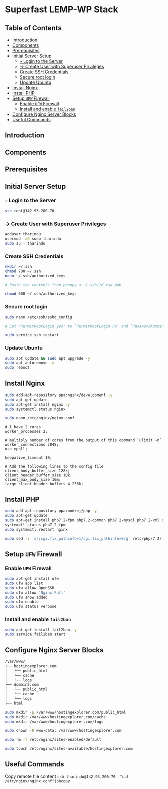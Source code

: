 # Superfast LEMP-WP Stack<!-- omit in toc -->

## Table of Contents<!-- omit in toc -->

- [Introduction](#introduction)
- [Components](#components)
- [Prerequisites](#prerequisites)
- [Initial Server Setup](#initial-server-setup)
    - [`→` Login to the Server](#%E2%86%92-login-to-the-server)
    - [→ Create User with Superuser Privileges](#%E2%86%92-create-user-with-superuser-privileges)
    - [Create SSH Credentials](#create-ssh-credentials)
    - [Secure root login](#secure-root-login)
    - [Update Ubuntu](#update-ubuntu)
- [Install Nginx](#install-nginx)
- [Install PHP](#install-php)
- [Setup `UFW` Firewall](#setup-ufw-firewall)
    - [Enable `UFW` Firewall](#enable-ufw-firewall)
    - [Install and enable `fail2ban`](#install-and-enable-fail2ban)
- [Configure Nginx Server Blocks](#configure-nginx-server-blocks)
- [Useful Commands](#useful-commands)

## Introduction

## Components

## Prerequisites

## Initial Server Setup

### `→` Login to the Server

``` bash
ssh root@142.93.200.70
```

### → Create User with Superuser Privileges

``` bash
adduser tharindu
usermod -aG sudo tharindu
sudo su - tharindu
```

### Create SSH Credentials

``` bash
mkdir ~/.ssh
chmod 700 ~/.ssh
nano ~/.ssh/authorized_keys

# Paste the contents from pbcopy < ~/.ssh/id_rsa.pub

chmod 600 ~/.ssh/authorized_keys
```

### Secure root login

``` bash
sudo nano /etc/ssh/sshd_config

# Set 'PermitRootLogin yes' to `PermitRootLogin no` and `PasswordAuthentication yes` to `PasswordAuthentication no`.

sudo service ssh restart
```

### Update Ubuntu

``` bash
sudo apt update && sudo apt upgrade -y
sudo apt autoremove -y
sudo reboot
```

## Install Nginx

``` bash
sudo add-apt-repository ppa:nginx/development -y
sudo apt-get update
sudo apt-get install nginx -y
sudo systemctl status nginx
```

``` bash
sudo nano /etc/nginx/nginx.conf
```

``` nginx
# I have 2 cores
worker_processes 2;

# multiply number of cores from the output of this command `ulimit -n`
worker_connections 2048;
use epoll;

keepalive_timeout 10;

# Add the following lines to the config file
client_body_buffer_size 128k;
client_header_buffer_size 10k;
client_max_body_size 10m;
large_client_header_buffers 4 256k;
```

## Install PHP

``` bash
sudo add-apt-repository ppa:ondrej/php -y
sudo apt-get update
sudo apt-get install php7.2-fpm php7.2-common php7.2-mysql php7.2-xml php7.2-xmlrpc php7.2-curl php7.2-gd php7.2-imagick php7.2-cli php7.2-dev php7.2-imap php7.2-mbstring php7.2-opcache php7.2-redis php7.2-soap php7.2-zip -y
systemctl status php7.2-fpm
sudo systemctl restart nginx
```

``` bash
sudo sed -i 's/;cgi.fix_pathinfo=1/cgi.fix_pathinfo=0/g' /etc/php/7.2/fpm/php.ini
```

## Setup `UFW` Firewall

### Enable `UFW` Firewall

``` bash
sudo apt-get install ufw
sudo ufw app list
sudo ufw allow OpenSSH 
sudo ufw allow 'Nginx Full'
sudo ufw show added
sudo ufw enable
sudo ufw status verbose
```

### Install and enable `fail2ban`

``` bash
sudo apt-get install fail2ban -y
sudo service fail2ban start
```

## Configure Nginx Server Blocks

``` bash
/var/www/
├── hostingexplorer.com
│   └── public_html
│   └── cache
│   └── logs
├── domain2.com
│   └── public_html
│   └── cache
│   └── logs
├── html
```

``` bash
sudo mkdir -p /var/www/hostingexplorer.com/public_html
sudo mkdir /var/www/hostingexplorer.com/cache
sudo mkdir /var/www/hostingexplorer.com/logs
```

``` bash
sudo chown -R www-data: /var/www/hostingexplorer.com
```

``` bash
sudo rm -f /etc/nginx/sites-enabled/default
```

``` bash
sudo touch /etc/nginx/sites-available/hostingexplorer.com
```

## Useful Commands

Copy remote file content ```ssh tharindu@142.93.200.70  "cat /etc/nginx/nginx.conf"|pbcopy```
